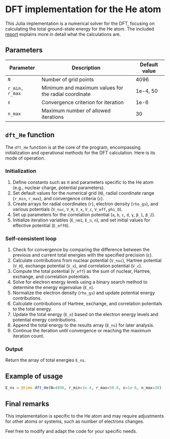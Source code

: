 # DFT implementation for the He atom

This Julia implementation is a numerical solver for the DFT, focusing on calculating the total ground-state energy for the He atom. The included [report](dft_HeReport.pdf) explains more in detail what the calculations are. 

## Parameters

| Parameter | Description | Default value |
| --- | --- | --- |
| `N` | Number of grid points | 4096 |
| `r_min, r_max` | Minimum and maximum values for the radial coordinate | 1e-4, 50 |
| `ε` | Convergence criterion for iteration | 1e-6 |
| `n_max` | Maximum number of allowed iterations | 30 |

## `dft_He` function

The `dft_He` function is at the core of the program, encompassing initialization and operational methods for the DFT calculation. Here is its mode of operation.

### Initialization

1. Define constants such as π and parameters specific to the He atom (e.g., nuclear charge, potential parameters).
2. Set default values for the numerical grid (`N`), radial coordinate range (`r_min`, `r_max`), and convergence criteria (`ε`).
3. Create arrays for radial coordinates (`r`), electron density (`rho_gs`), and various potentials (`V_nuc`, `V_H`, `V_x`, `V_c`, `V_eff`, `phi_0`).
4. Set up parameters for the correlation potential (`a`, `b`, `c`, `d`, `γ`, `β_1`, `β_2`).
5. Initialize iteration variables (`E_nm1`, `E_n`, `n`), and set initial values for effective potential (`E_eff0`).

### Self-consistent loop

1. Check for convergence by comparing the difference between the previous and current total energies with the specified precision (`ε`).
2. Calculate contributions from nuclear potential (`V_nuc`), Hartree potential (`V_H`), exchange potential (`V_x`), and correlation potential (`V_c`).
3. Compute the total potential (`V_eff`) as the sum of nuclear, Hartree, exchange, and correlation potentials.
4. Solve for electron energy levels using a binary search method to determine the energy eigenvalue (`E_n`).
5. Normalize the electron density (`rho_gs`) and update potential energy contributions.
6. Calculate contributions of Hartree, exchange, and correlation potentials to the total energy.
7. Update the total energy (`E_n`) based on the electron energy levels and potential energy contributions.
8. Append the total energy to the results array (`E_ns`) for later analysis.
9. Continue the iteration until convergence or reaching the maximum iteration count.

### Output

Return the array of total energies `E_ns`.

## Example of usage
```julia
E_ns = @time dft_He(N=4096, r_min=1e-4, r_max=50.0, ε=1e-6, n_max=30)
```

## Final remarks

This implementation is specific to the He atom and may require adjustments for other atoms or systems, such as number of electrons changes.

Feel free to modify and adapt the code for your specific needs.